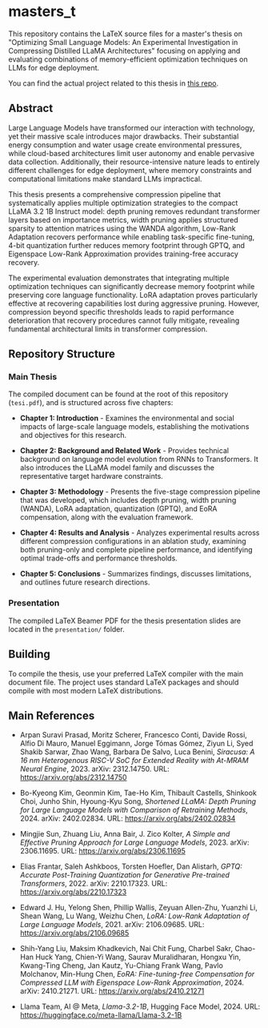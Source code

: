 # masters_t
This repository contains the LaTeX source files for a master's thesis on "Optimizing Small Language Models: An Experimental Investigation in Compressing Distilled LLaMA Architectures" focusing on applying and evaluating combinations of memory-efficient optimization techniques on LLMs for edge deployment.

You can find the actual project related to this thesis in [this repo](https://github.com/AngeloGalav/compressed-llama).

## Abstract

Large Language Models have transformed our interaction with technology, yet their massive scale introduces major drawbacks. Their substantial energy consumption and water usage create environmental pressures, while cloud-based architectures limit user autonomy and enable pervasive data collection. Additionally, their resource-intensive nature leads to entirely different challenges for edge deployment, where memory constraints and computational limitations make standard LLMs impractical.

This thesis presents a comprehensive compression pipeline that systematically applies multiple optimization strategies to the compact LLaMA 3.2 1B Instruct model: depth pruning removes redundant transformer layers based on importance metrics, width pruning applies structured sparsity to attention matrices using the WANDA algorithm, Low-Rank Adaptation recovers performance while enabling task-specific fine-tuning, 4-bit quantization further reduces memory footprint through GPTQ, and Eigenspace Low-Rank Approximation provides training-free accuracy recovery.

The experimental evaluation demonstrates that integrating multiple optimization techniques can significantly decrease memory footprint while preserving core language functionality. LoRA adaptation proves particularly effective at recovering capabilities lost during aggressive pruning. However, compression beyond specific thresholds leads to rapid performance deterioration that recovery procedures cannot fully mitigate, revealing fundamental architectural limits in transformer compression.

## Repository Structure

### Main Thesis
The compiled document can be found at the root of this repository (`tesi.pdf`), and is structured across five chapters:

- **Chapter 1: Introduction** - Examines the environmental and social impacts of large-scale language models, establishing the motivations and objectives for this research.

- **Chapter 2: Background and Related Work** - Provides technical background on language model evolution from RNNs to Transformers. It also introduces the LLaMA model family and discusses the representative target hardware constraints.

- **Chapter 3: Methodology** - Presents the five-stage compression pipeline that was developed, which includes depth pruning, width pruning (WANDA), LoRA adaptation, quantization (GPTQ), and EoRA compensation, along with the evaluation framework.

- **Chapter 4: Results and Analysis** - Analyzes experimental results across different compression configurations in an ablation study, examining both pruning-only and complete pipeline performance, and identifying optimal trade-offs and performance thresholds.

- **Chapter 5: Conclusions** - Summarizes findings, discusses limitations, and outlines future research directions.

### Presentation
The compiled LaTeX Beamer PDF for the thesis presentation slides are located in the `presentation/` folder.

## Building
To compile the thesis, use your preferred LaTeX compiler with the main document file. The project uses standard LaTeX packages and should compile with most modern LaTeX distributions.


## Main References

* Arpan Suravi Prasad, Moritz Scherer, Francesco Conti, Davide Rossi, Alfio Di Mauro, Manuel Eggimann, Jorge Tómas Gómez, Ziyun Li, Syed Shakib Sarwar, Zhao Wang, Barbara De Salvo, Luca Benini, *Siracusa: A 16 nm Heterogenous RISC-V SoC for Extended Reality with At-MRAM Neural Engine*, 2023. arXiv: 2312.14750. URL: https://arxiv.org/abs/2312.14750

* Bo-Kyeong Kim, Geonmin Kim, Tae-Ho Kim, Thibault Castells, Shinkook Choi, Junho Shin, Hyoung-Kyu Song, *Shortened LLaMA: Depth Pruning for Large Language Models with Comparison of Retraining Methods*, 2024. arXiv: 2402.02834. URL: https://arxiv.org/abs/2402.02834

* Mingjie Sun, Zhuang Liu, Anna Bair, J. Zico Kolter, *A Simple and Effective Pruning Approach for Large Language Models*, 2023. arXiv: 2306.11695. URL: https://arxiv.org/abs/2306.11695

* Elias Frantar, Saleh Ashkboos, Torsten Hoefler, Dan Alistarh, *GPTQ: Accurate Post-Training Quantization for Generative Pre-trained Transformers*, 2022. arXiv: 2210.17323. URL: https://arxiv.org/abs/2210.17323

* Edward J. Hu, Yelong Shen, Phillip Wallis, Zeyuan Allen-Zhu, Yuanzhi Li, Shean Wang, Lu Wang, Weizhu Chen, *LoRA: Low-Rank Adaptation of Large Language Models*, 2021. arXiv: 2106.09685. URL: https://arxiv.org/abs/2106.09685

* Shih-Yang Liu, Maksim Khadkevich, Nai Chit Fung, Charbel Sakr, Chao-Han Huck Yang, Chien-Yi Wang, Saurav Muralidharan, Hongxu Yin, Kwang-Ting Cheng, Jan Kautz, Yu-Chiang Frank Wang, Pavlo Molchanov, Min-Hung Chen, *EoRA: Fine-tuning-free Compensation for Compressed LLM with Eigenspace Low-Rank Approximation*, 2024. arXiv: 2410.21271. URL: https://arxiv.org/abs/2410.21271

* Llama Team, AI @ Meta, *Llama-3.2-1B*, Hugging Face Model, 2024. URL: https://huggingface.co/meta-llama/Llama-3.2-1B